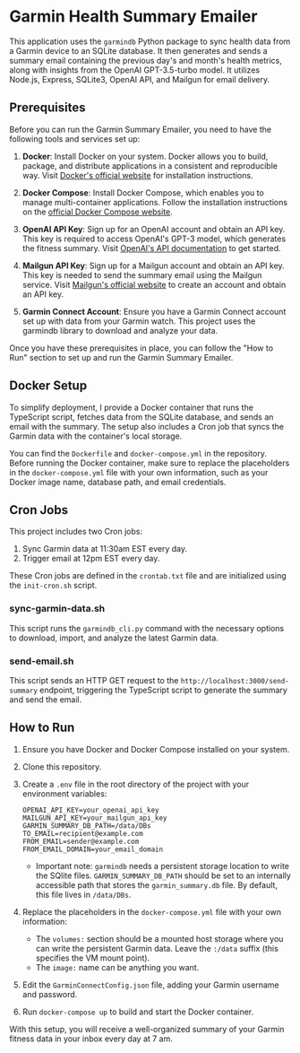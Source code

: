 # Garmin Health Summary Emailer

This application uses the `garmindb` Python package to sync health data from a Garmin device to an SQLite database. It then generates and sends a summary email containing the previous day's and month's health metrics, along with insights from the OpenAI GPT-3.5-turbo model. It utilizes Node.js, Express, SQLite3, OpenAI API, and Mailgun for email delivery.

## Prerequisites

Before you can run the Garmin Summary Emailer, you need to have the following tools and services set up:

1. **Docker**: Install Docker on your system. Docker allows you to build, package, and distribute applications in a consistent and reproducible way. Visit [Docker's official website](https://www.docker.com/) for installation instructions.

2. **Docker Compose**: Install Docker Compose, which enables you to manage multi-container applications. Follow the installation instructions on the [official Docker Compose website](https://docs.docker.com/compose/install/).

3. **OpenAI API Key**: Sign up for an OpenAI account and obtain an API key. This key is required to access OpenAI's GPT-3 model, which generates the fitness summary. Visit [OpenAI's API documentation](https://beta.openai.com/docs/) to get started.

4. **Mailgun API Key**: Sign up for a Mailgun account and obtain an API key. This key is needed to send the summary email using the Mailgun service. Visit [Mailgun's official website](https://www.mailgun.com/) to create an account and obtain an API key.

5. **Garmin Connect Account**: Ensure you have a Garmin Connect account set up with data from your Garmin watch. This project uses the garmindb library to download and analyze your data.

Once you have these prerequisites in place, you can follow the "How to Run" section to set up and run the Garmin Summary Emailer.

## Docker Setup

To simplify deployment, I provide a Docker container that runs the TypeScript script, fetches data from the SQLite database, and sends an email with the summary. The setup also includes a Cron job that syncs the Garmin data with the container's local storage.

You can find the `Dockerfile` and `docker-compose.yml` in the repository. Before running the Docker container, make sure to replace the placeholders in the `docker-compose.yml` file with your own information, such as your Docker image name, database path, and email credentials.

## Cron Jobs

This project includes two Cron jobs:

1. Sync Garmin data at 11:30am EST every day.
2. Trigger email at 12pm EST every day.

These Cron jobs are defined in the `crontab.txt` file and are initialized using the `init-cron.sh` script.

### sync-garmin-data.sh

This script runs the `garmindb_cli.py` command with the necessary options to download, import, and analyze the latest Garmin data.

### send-email.sh

This script sends an HTTP GET request to the `http://localhost:3000/send-summary` endpoint, triggering the TypeScript script to generate the summary and send the email.

## How to Run

1. Ensure you have Docker and Docker Compose installed on your system.
2. Clone this repository.
3. Create a `.env` file in the root directory of the project with your environment variables:
   ```
   OPENAI_API_KEY=your_openai_api_key
   MAILGUN_API_KEY=your_mailgun_api_key
   GARMIN_SUMMARY_DB_PATH=/data/DBs
   TO_EMAIL=recipient@example.com
   FROM_EMAIL=sender@example.com
   FROM_EMAIL_DOMAIN=your_email_domain
   ```
   * Important note: `garmindb` needs a persistent storage location to write the SQlite files. `GARMIN_SUMMARY_DB_PATH` should be set to an internally accessible path that stores the `garmin_summary.db` file. By default, this file lives in `/data/DBs`.
4. Replace the placeholders in the `docker-compose.yml` file with your own information:
   * The `volumes:` section should be a mounted host storage where you can write the persistent Garmin data. Leave the `:/data` suffix (this specifies the VM mount point).
   * The `image:` name can be anything you want.

5. Edit the `GarminConnectConfig.json` file, adding your Garmin username and password.
  
6. Run `docker-compose up` to build and start the Docker container.

With this setup, you will receive a well-organized summary of your Garmin fitness data in your inbox every day at 7 am.
